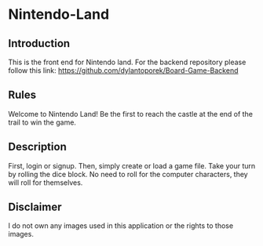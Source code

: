 # Nintendo-Land

## Introduction
This is the front end for Nintendo land. For the backend repository please follow this link: 
https://github.com/dylantoporek/Board-Game-Backend

## Rules
Welcome to Nintendo Land! Be the first to reach the castle at the end of the trail to win the game.

## Description
First, login or signup. Then, simply create or load a game file. Take your turn by rolling the dice block. No need to roll for the computer characters, they will roll for themselves.

## Disclaimer
I do not own any images used in this application or the rights to those images.
